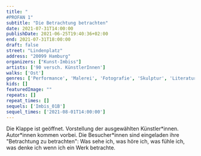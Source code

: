 ```yaml
---
title: "
#PROFAN 1"
subtitle: "Die Betrachtung betrachten"
date: 2021-07-31T14:00:00
publishDate: 2021-06-25T19:40:36+02:00
end: 2021-07-31T18:00:00
draft: false
street: "Lindenplatz"
address: "20099 Hamburg"
organizers: ["Kunst-Imbiss"]
artists: ['90 versch. KünstlerInnen']
walks: ['Ost']
genres: ['Performance', 'Malerei', 'Fotografie', 'Skulptur', 'Literatur']
kids: []
featuredImage: ""
repeats: []
repeat_times: []
sequels: ['Imbis_01B']
sequel_times: ['2021-08-01T14:00:00']
---
```


Die Klappe ist geöffnet. Vorstellung der ausgewählten Künstler\*innen. Autor\*innen kommen vorbei. Die Besucher\*innen sind eingeladen ihre "Betrachtung zu betrachten": Was sehe ich, was höre ich, was fühle ich, was denke ich wenn ich ein Werk betrachte.